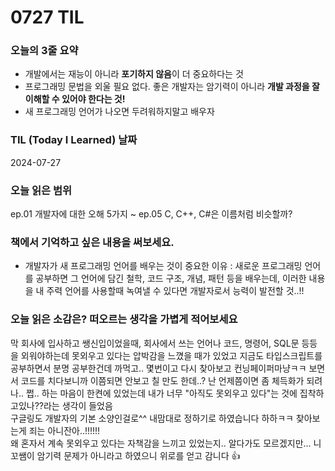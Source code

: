 # 0727 TIL

### 오늘의 3줄 요약
- 개발에서는 재능이 아니라 **포기하지 않음**이 더 중요하다는 것
- 프로그래밍 문법을 외울 필요 없다. 좋은 개발자는 암기력이 아니라 **개발 과정을 잘 이해할 수 있어야 한다는 것!**
- 새 프로그래밍 언어가 나오면 두려워하지말고 배우자

### TIL (Today I Learned) 날짜
2024-07-27

### 오늘 읽은 범위
ep.01 개발자에 대한 오해 5가지 ~ ep.05 C, C++, C#은 이름처럼 비슷할까?

### 책에서 기억하고 싶은 내용을 써보세요.
- 개발자가 새 프로그래밍 언어를 배우는 것이 중요한 이유 : 새로운 프로그래밍 언어를 공부하면 그 언어에 담긴 철학, 코드 구조, 개념, 패턴 등을 배우는데, 이러한 내용을 내 주력 언어를 사용할때 녹여낼 수 있다면 개발자로서 능력이 발전할 것..!!

### 오늘 읽은 소감은? 떠오르는 생각을 가볍게 적어보세요
막 회사에 입사하고 쌩신입이었을때, 회사에서 쓰는 언어나 코드, 명령어, SQL문 등등을 외워야하는데 못외우고 있다는 압박감을 느꼈을 때가 있었고 지금도 타입스크립트를 공부하면서 분명 공부한건데 까먹고.. 몇번이고 다시 찾아보고 컨닝페이퍼마냥ㅋㅋ 보면서 코드를 치다보니까 이쯤되면 안보고 칠 만도 한데..? 난 언제쯤이면 좀 체득화가 되려나.. 쩝.. 하는 마음이 한켠에 있었는데 내가 너무 "아직도 못외우고 있다"는 것에 집착하고있나??라는 생각이 들었음<br/>
구글링도 개발자의 기본 소양인걸로^^ 내맘대로 정하기로 하였습니다 하하ㅋㅋ 찾아보는게 죄는 아니잔아..!!!!!!<br/> 왜 혼자서 계속 못외우고 있다는 자책감을 느끼고 있었는지.. 알다가도 모르겠지만... 니꼬쌤이 암기력 문제가 아니라고 하였으니 위로를 얻고 감니다 👍